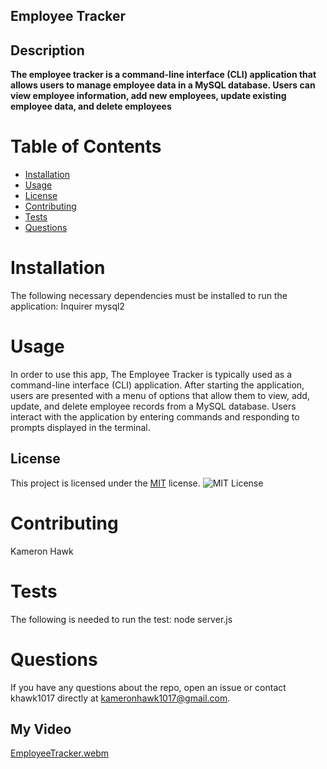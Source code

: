 ## Employee Tracker

## Description
**The employee tracker is a command-line interface (CLI) application that allows users to manage employee data in a MySQL database. Users can view employee information, add new employees, update existing employee data, and delete employees**

# Table of Contents
* [Installation](#installation)
* [Usage](#usage)
* [License](#license)
* [Contributing](#contributing)
* [Tests](#tests)
* [Questions](#questions)

# Installation
The following necessary dependencies must be installed to run the application: Inquirer mysql2 

# Usage
In order to use this app, The Employee Tracker is typically used as a command-line interface (CLI) application. After starting the application, users are presented with a menu of options that allow them to view, add, update, and delete employee records from a MySQL database. Users interact with the application by entering commands and responding to prompts displayed in the terminal.

## License
This project is licensed under the [MIT](https://opensource.org/licenses/MIT) license.
    ![MIT License](https://img.shields.io/badge/License-MIT-yellow.svg)

# Contributing
Kameron Hawk

# Tests
The following is needed to run the test: node server.js

# Questions
If you have any questions about the repo, open an issue or contact khawk1017 directly at kameronhawk1017@gmail.com.


## My Video
[EmployeeTracker.webm](https://user-images.githubusercontent.com/120533670/230308101-d1fb4203-1569-45b5-a36c-ae1e4cf3eeb5.webm)



  
